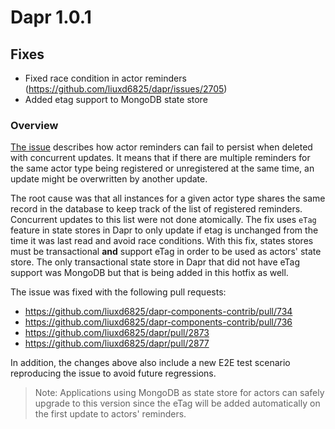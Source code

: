 
# Dapr 1.0.1

## Fixes

* Fixed race condition in actor reminders (https://github.com/liuxd6825/dapr/issues/2705)
* Added etag support to MongoDB state store

### Overview
[The issue](https://github.com/liuxd6825/dapr/issues/2705) describes how actor reminders can fail to persist when deleted with concurrent updates. It means that if there are multiple reminders for the same actor type being registered or unregistered at the same time, an update might be overwritten by another update.

The root cause was that all instances for a given actor type shares the same record in the database to keep track of the list of registered reminders. Concurrent updates to this list were not done atomically. The fix uses `eTag` feature in state stores in Dapr to only update if etag is unchanged from the time it was last read and avoid race conditions. With this fix, states stores must be transactional **and** support eTag in order to be used as actors' state store. The only transactional state store in Dapr that did not have eTag support was MongoDB but that is being added in this hotfix as well.

The issue was fixed with the following pull requests:
* https://github.com/liuxd6825/dapr-components-contrib/pull/734
* https://github.com/liuxd6825/dapr-components-contrib/pull/736
* https://github.com/liuxd6825/dapr/pull/2873
* https://github.com/liuxd6825/dapr/pull/2877

In addition, the changes above also include a new E2E test scenario reproducing the issue to avoid future regressions.

> Note: Applications using MongoDB as state store for actors can safely upgrade to this version since the eTag will be added automatically on the first update to actors' reminders.